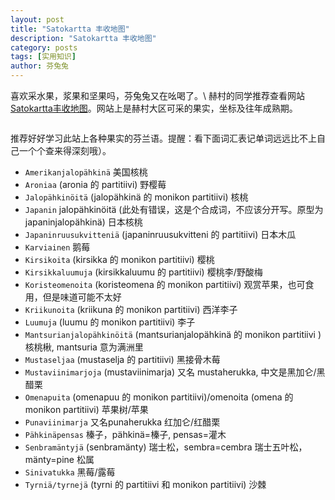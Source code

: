 ```yaml
---
layout: post
title: "Satokartta 丰收地图"
description: "Satokartta 丰收地图"
category: posts
tags: [实用知识]
author: 芬兔兔
---
```


喜欢采水果，浆果和坚果吗，芬兔兔又在吆喝了。\\
赫村的同学推荐查看网站 [Satokartta丰收地图](http://satokartta.net)。网站上是赫村大区可采的果实，坐标及往年成熟期。

<figure>
    <a href="http://imgur.com/N2rmvIZ.jpg"><img src="http://imgur.com/N2rmvIZ.jpg" alt=""></a>
</figure>

推荐好好学习此站上各种果实的芬兰语。提醒：看下面词汇表记单词远远比不上自己一个个查来得深刻哦）。

- `Amerikanjalopähkinä` 美国核桃
- `Aroniaa` (aronia 的 partitiivi) 野樱莓
- `Jalopähkinöitä` (jalopähkinä 的 monikon partitiivi) 核桃
- `Japanin` jalopähkinöitä (此处有错误，这是个合成词，不应该分开写。原型为japaninjalopähkinä) 日本核桃
- `Japaninruusukvitteniä` (japaninruusukvitteni 的 partitiivi) 日本木瓜
- `Karviainen` 鹅莓
- `Kirsikoita` (kirsikka 的 monikon partitiivi) 樱桃
- `Kirsikkaluumuja` (kirsikkaluumu 的 partitiivi) 樱桃李/野酸梅
- `Koristeomenoita` (koristeomena 的 monikon partitiivi) 观赏苹果，也可食用，但是味道可能不太好
- `Kriikunoita` (kriikuna 的 monikon partitiivi) 西洋李子
- `Luumuja` (luumu 的 monikon partitiivi) 李子
- `Mantsurianjalopähkinöitä` (mantsurianjalopähkinä 的 monikon partitiivi ) 核桃楸, mantsuria 意为满洲里
- `Mustaseljaa` (mustaselja 的 partitiivi) 黑接骨木莓
- `Mustaviinimarjoja` (mustaviinimarja) 又名 mustaherukka, 中文是黑加仑/黑醋栗
- `Omenapuita` (omenapuu 的 monikon partitiivi)/omenoita (omena 的 monikon partitiivi) 苹果树/苹果
- `Punaviinimarja` 又名punaherukka 红加仑/红醋栗
- `Pähkinäpensas`    榛子，pähkinä=榛子,  pensas=灌木
- `Senbramäntyjä` (senbramänty) 瑞士松，sembra=cembra 瑞士五叶松，mänty=pine 松属
- `Sinivatukka` 黑莓/露莓
- `Tyrniä/tyrnejä` (tyrni 的 partitiivi 和 monikon partitiivi) 沙棘

